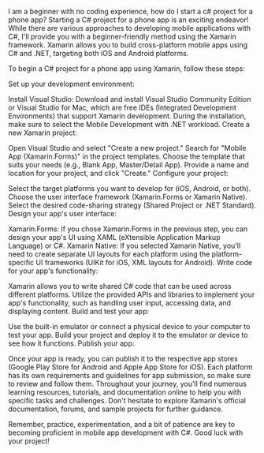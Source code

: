 I am a beginner with no coding experience, how do I start a c# project for a phone app?
Starting a C# project for a phone app is an exciting endeavor! While there are various approaches to developing mobile applications with C#, I'll provide you with a beginner-friendly method using the Xamarin framework. Xamarin allows you to build cross-platform mobile apps using C# and .NET, targeting both iOS and Android platforms.

To begin a C# project for a phone app using Xamarin, follow these steps:

Set up your development environment:

Install Visual Studio: Download and install Visual Studio Community Edition or Visual Studio for Mac, which are free IDEs (Integrated Development Environments) that support Xamarin development.
During the installation, make sure to select the Mobile Development with .NET workload.
Create a new Xamarin project:

Open Visual Studio and select "Create a new project."
Search for "Mobile App (Xamarin.Forms)" in the project templates.
Choose the template that suits your needs (e.g., Blank App, Master/Detail App).
Provide a name and location for your project, and click "Create."
Configure your project:

Select the target platforms you want to develop for (iOS, Android, or both).
Choose the user interface framework (Xamarin.Forms or Xamarin Native).
Select the desired code-sharing strategy (Shared Project or .NET Standard).
Design your app's user interface:

Xamarin.Forms: If you chose Xamarin.Forms in the previous step, you can design your app's UI using XAML (eXtensible Application Markup Language) or C#.
Xamarin Native: If you selected Xamarin Native, you'll need to create separate UI layouts for each platform using the platform-specific UI frameworks (UIKit for iOS, XML layouts for Android).
Write code for your app's functionality:

Xamarin allows you to write shared C# code that can be used across different platforms.
Utilize the provided APIs and libraries to implement your app's functionality, such as handling user input, accessing data, and displaying content.
Build and test your app:

Use the built-in emulator or connect a physical device to your computer to test your app.
Build your project and deploy it to the emulator or device to see how it functions.
Publish your app:

Once your app is ready, you can publish it to the respective app stores (Google Play Store for Android and Apple App Store for iOS).
Each platform has its own requirements and guidelines for app submission, so make sure to review and follow them.
Throughout your journey, you'll find numerous learning resources, tutorials, and documentation online to help you with specific tasks and challenges. Don't hesitate to explore Xamarin's official documentation, forums, and sample projects for further guidance.

Remember, practice, experimentation, and a bit of patience are key to becoming proficient in mobile app development with C#. Good luck with your project!